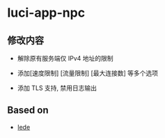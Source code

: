 # luci-app-npc

## 修改内容

   - 解除原有服务端仅 IPv4 地址的限制

   - 添加[速度限制] [流量限制] [最大连接数] 等多个选项

   - 添加 TLS 支持, 禁用日志输出

## Based on

   - [lede](https://github.com/coolsnowwolf/lede/tree/master/package/lean/luci-app-nps)
